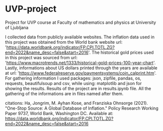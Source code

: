 # UVP-project
Project for UVP course at Faculty of mathematics and physics at University of Ljubljana

I collected data from publicly available websites. The inflation data used in this project was obtained from the World bank website url: 
'https://data.worldbank.org/indicator/FP.CPI.TOTL.ZG?end=2022&name_desc=false&start=2016'. The historical gold prices used in this project was sourced from url: 'https://www.macrotrends.net/1333/historical-gold-prices-100-year-chart'. Lastly, informations about US dollars printed through the years are available at url: 'https://www.federalreserve.gov/paymentsystems/coin_calprint.htm'. For gathering information I used packages: json, zipfile, pandas, os, requests, beautifulsoup and csv, while using: matplotlib and json for showing the results. Results of the project are in results.ipynb file. All the gathering of the informations are in files named after them.

citations:
Ha, Jongrim, M. Ayhan Kose, and Franziska Ohnsorge (2021). "One-Stop Source: A Global Database of Inflation." Policy Research Working Paper 9737, World Bank, Washington DC. Available at: https://data.worldbank.org/indicator/FP.CPI.TOTL.ZG?end=2022&name_desc=false&start=2016 

